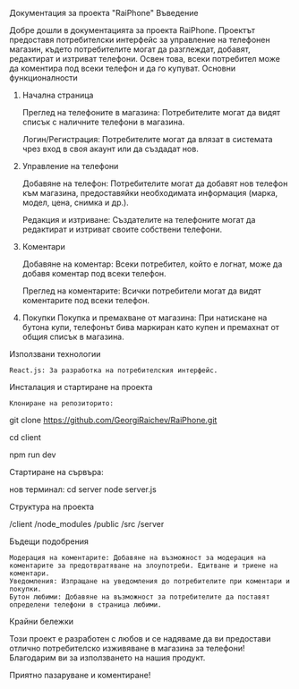 Документация за проекта "RaiPhone"
Въведение

Добре дошли в документацията за проекта RaiPhone. Проектът предоставя потребителски интерфейс за управление на телефонен магазин, където потребителите могат да разглеждат, добавят, редактират и изтриват телефони. Освен това, всеки потребител може да коментира под всеки телефон и да го купуват.
Основни функционалности
1. Начална страница

    Преглед на телефоните в магазина: Потребителите могат да видят списък с наличните телефони в магазина.

    Логин/Регистрация: Потребителите могат да влязат в системата чрез вход в своя акаунт или да създадат нов.

2. Управление на телефони

    Добавяне на телефон: Потребителите могат да добавят нов телефон към магазина, предоставяйки необходимата информация (марка, модел, цена, снимка и др.).

    Редакция и изтриване: Създателите на телефоните могат да редактират и изтриват своите собствени телефони.

3. Коментари

    Добавяне на коментар: Всеки потребител, който е логнат, може да добавя коментар под всеки телефон.

    Преглед на коментарите: Всички потребители могат да видят коментарите под всеки телефон.

4. Покупки
    Покупка и премахване от магазина: При натискане на бутона купи, телефонът бива маркиран като купен и премахнат от общия списък в магазина.

Използвани технологии

    React.js: За разработка на потребителския интерфейс.

Инсталация и стартиране на проекта

    Клониране на репозиторито:

git clone https://github.com/GeorgiRaichev/RaiPhone.git

cd client

npm run dev

Стартиране на сървъра:

нов терминал: 
cd server
node server.js


Структура на проекта

/client
/node_modules
/public
/src
/server


Бъдещи подобрения

    Модерация на коментарите: Добавяне на възможност за модерация на коментарите за предотвратяване на злоупотреби. Едитване и триене на коментари.
    Уведомления: Изпращане на уведомления до потребителите при коментари и покупки.
    Бутон любими: Добавяне на възможност за потребителите да поставят определени телефони в страница любими.

Крайни бележки

Този проект е разработен с любов и се надяваме да ви предостави отлично потребителско изживяване в магазина за телефони! Благодарим ви за използването на нашия продукт.


Приятно пазаруване и коментиране!